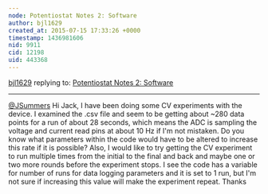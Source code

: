 ```yaml
---
node: Potentiostat Notes 2: Software
author: bjl1629
created_at: 2015-07-15 17:33:26 +0000
timestamp: 1436981606
nid: 9911
cid: 12198
uid: 443368
---
```




[bjl1629](../profile/bjl1629) replying to: [Potentiostat Notes 2: Software](../notes/JSummers/12-20-2013/potentiostat-software)

----
[@JSummers](/profile/JSummers)
Hi Jack, I have been doing some CV experiments with the device. I examined the .csv file and seem to be getting about ~280 data points for a run of about 28 seconds, which means the ADC is sampling the voltage and current read pins at about 10 Hz if I'm not mistaken. Do you know what parameters within the code would have to be altered to increase this rate if it is possible? Also, I would like to try getting the CV experiment to run multiple times from the initial to the final and back and maybe one or two more rounds before the experiment stops. I see the code has a variable for number of runs for data logging parameters and it is set to 1 run, but I'm not sure if increasing this value will make the experiment repeat. Thanks